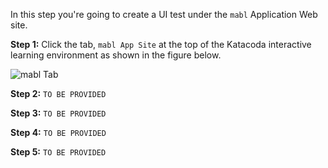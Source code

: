 In this step you're going to create a UI test under the `mabl` Application Web site.

**Step 1:** Click the tab, `mabl App Site` at the top of the Katacoda interactive learning environment as shown in the figure below.

![mabl Tab](https://katacoda.com/reselbob/scenarios/using-mabl-cli/assets/mabl-tab.png)

**Step 2:**  `TO BE PROVIDED`

**Step 3:**  `TO BE PROVIDED`

**Step 4:**  `TO BE PROVIDED`

**Step 5:**  `TO BE PROVIDED`

